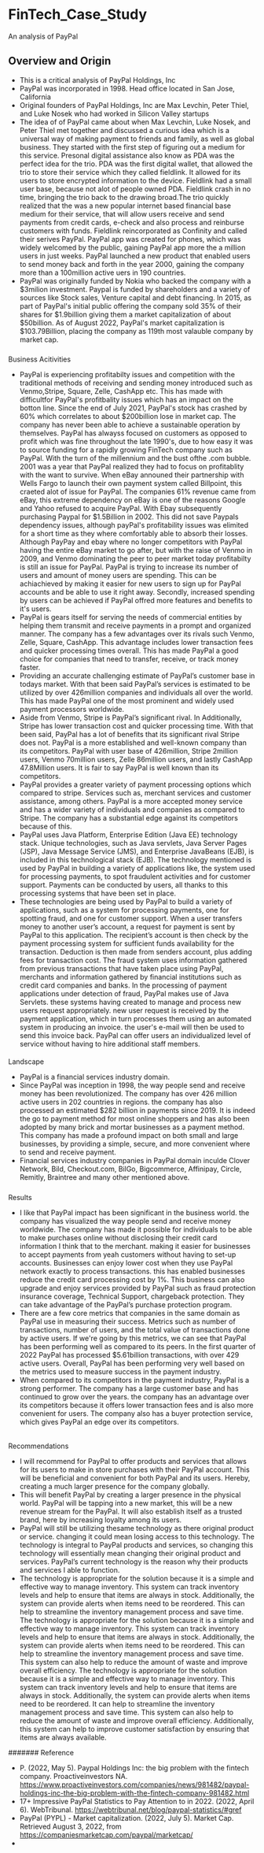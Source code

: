 # FinTech_Case_Study
An analysis of PayPal 
## Overview and Origin 
* This is a critical analysis of PayPal Holdings, Inc
* PayPal was incorporated in 1998. Head office located in San Jose, California 
* Original founders of PayPal Holdings, Inc are Max Levchin, Peter Thiel, and Luke Nosek who had worked in Silicon Valley startups 
* The idea of of PayPal came about when Max Levchin, Luke Nosek, and Peter Thiel met together and discussed a curious idea which is a universal way of making payment to friends and family, as well as global business. They started with the first step of figuring out a medium for this service. Presonal digital assistance also know as PDA was the perfect idea for the trio. PDA was the first digital wallet, that allowed the trio to store their service which they  called fieldlink. It allowed for its users to store encrypted information to the device. Fieldlink had a small user base, because not alot of people owned PDA. Fieldlink crash in no time, bringing the trio back to the drawing broad.The trio quickly realized that the was a new popular internet based financial base medium for their service, that will allow users receive and send payments from credit cards, e-check and also process and reinburse customers with funds. Fieldlink reincorporated as Confinity and called their serives PayPal. PayPal app was created for phones, which was widely welcomed by the public, gaining PayPal app more the a million users in just weeks. PayPal launched a new product that enabled users to send money back and forth in the year 2000, gaining the company more than a 100million active uers in 190 countries.
* PayPal was originally funded by Nokia who backed the company with a $3milion investment. Paypal is funded by shareholders and a variety of sources like Stock sales, Venture capital and debt financing. In 2015, as part of PayPal's initial public offering  the company sold 35% of their shares for $1.9billion giving them a market capitalization of about $50billion. As of August 2022, PayPal's market capitalization is $103.79Billion, placing the company as 119th most valauble company by market cap. 

###
Business Acitivities
* PayPal is experiencing profitabilty issues and competition with the traditional methods of receiving and sending money introduced such as Venmo,Stripe, Square, Zelle, CashApp etc. This has made with difficultfor PayPal's profitbality issues which has an impact on the botton line. Since the end of July 2021, PayPal's stock has crashed by 60% which correlates to about $200billion lose in market cap. The company has never been able to achieve a sustainable operation by themselves. PayPal has alwayss focused on customers as opposed to profit which was fine throughout the late 1990's, due to how easy it was to source funding for a rapidly growing FinTech company such as PayPal. With the turn of the millennium and the bust ofthe .com bubble. 2001 was a year that PayPal realized they had to focus on profitablity with the want to survive. When eBay announed their partnership with Wells Fargo to launch their own payment system called Billpoint, this craeted alot of issue for PayPal. The companies 61% revenue came from eBay, this extreme dependency on eBay is one of the reasons Google and Yahoo refused to acquire PayPal. With Ebay subsequently purchasing Paypal for $1.5Billion in 2002. This did not save Paypals dependency issues, although payPal's profitability issues was elimited for a short time as they where comfortably able to absorb their losses. Although PayPay and ebay where no longer competitors with PayPal having the entire eBay market to go after, but with the raise of Venmo in 2009, and Venmo dominating the peer to peer market today profitabilty is still an issue for PayPal. PayPal is trying to increase its number of users and amount of money users are spending. This can be achiachieved by making it easier for new users to sign up for PayPal accounts and be able to use it right away. Secondly, increased spending by users can be achieved if PayPal offred more features and benefits to it's users. 
* PayPal is gears itself for serving the needs of commercial entities by helping them transmit and receive payments in a prompt and organized manner. The company has a few advantages over its rivals such Venmo, Zelle, Square, CashApp. This advantage includes lower transaction fees and quicker processing times overall. This has made PayPal a good choice for companies that need to transfer, receive, or track money faster. 
* Providing an accurate challenging estimate of PayPal’s customer base in todays market. With that been said PayPal’s services is estimated to be utilized by over 426million companies and individuals all over the world. This has made PayPal one of the most prominent and widely used payment processors worldwide.
* Aside from Venmo, Stripe is PayPal’s significant rival. In Additionally, Stripe has lower transaction cost and quicker processing time. With that been said, PayPal has a lot of benefits that its significant rival Stripe does not. PayPal is a more established and well-known company than its competitors. PayPal with user base of 426million, Stripe 2million users, Venmo 70million users, Zelle 86million users, and lastly CashApp 47.8Million users. It is fair to say PayPal is well known than its competitors.
* PayPal provides a greater variety of payment processing options which compared to stripe. Services such as, merchant services and customer assistance, among others. PayPal is a more accepted money service and has a wider variety of individuals and companies as compared to Stripe. The company has a substantial edge against its competitors because of this.
* PayPal uses Java Platform, Enterprise Edition (Java EE) technology stack. Unique technologies, such as Java servlets, Java Server Pages (JSP), Java Message Service (JMS), and Enterprise JavaBeans (EJB), is included in this technological stack (EJB). The technology mentioned is used by PayPal in building a variety of applications like, the system used for processing payments, to spot fraudulent activities and for customer support. Payments can be conducted by users, all thanks to this processing systems that have been set in place. 
* These technologies are being used by PayPal to build a variety of applications, such as a system for processing payments, one for spotting fraud, and one for customer support. When a user transfers money to another user’s account, a request for payment is sent by PayPal to this application. The recipient’s account is then check by the payment processing system for sufficient funds availability for the transaction. Deduction is then made from senders account, plus adding fees for transaction cost. The fraud system uses information gathered from previous transactions that have taken place using PayPal, merchants and information gathered by financial institutions such as credit card companies and banks. In the processing of payment applications under detection of fraud, PayPal makes use of Java Servlets. these systems having created to manage and process new users request appropriately. new user request is received by the payment application, which in turn processes them using an automated system in producing an invoice. the user's e-mail will then be used to send this invoice back. PayPal can offer users an individualized level of service without having to hire additional staff members.

####
Landscape 
* PayPal is a financial services industry domain. 
* Since PayPal was inception in 1998, the way people send and receive money has been revolutionized. The company has over 426 million active users in 202 countries in regions. the company has also processed an estimated $282 billion in payments since 2019. It is indeed the go to payment method for most online shoppers and has also been adopted by many brick and mortar businesses as a payment method. This company has made a profound impact on both small and large businesses, by providing a simple, secure, and more convenient where to send and receive payment.
* Financial services industry companies in PayPal domain inculde Clover Network, Bild, Checkout.com, BilGo, Bigcommerce, Affinipay, Circle, Remitly, Braintree and many other mentioned above.

#####
Results 
* I like that PayPal impact has been significant in the business world. the company has visualized the way people send and receive money worldwide. The company has made it possible for individuals to be able to make purchases online without disclosing their credit card information I think that to the merchant. making it easier for businesses to accept payments from yeah customers without having to set-up accounts. Businesses can enjoy lower cost when they use PayPal network exactly to process transactions. this has enabled businesses reduce the credit card processing cost by 1%. This business can also upgrade and enjoy services provided by PayPal such as fraud protection insurance coverage, Technical Support, chargeback protection. They can take advantage of the PayPal’s purchase protection program.  
* There are a few core metrics that companies in the same domain as PayPal use in measuring their success. Metrics such as number of transactions, number of users, and the total value of transactions done by active users. If we're going by this metrics, we can see that PayPal has been performing well as compared to its peers.  In the first quarter of 2022 PayPal has processed $5.61billion transactions, with over 429 active users. Overall, PayPal has been performing very well based on the metrics used to measure success in the payment industry. 
* When compared to its competitors in the payment industry, PayPal is a strong performer. The company has a large customer base and has continued to grow over the years. the company has an advantage over its competitors because it offers lower transaction fees and is also more convenient for users. The company also has a buyer protection service, which gives PayPal an edge over its competitors. 

######
Recommendations
* I will recommend for PayPal to offer products and services that allows for its users to make in store purchases with their PayPal account. This will be beneficial and convenient for both PayPal and its users. Hereby, creating a much larger presence for the company globally.
* This will benefit PayPal by creating a larger presence in the physical world. PayPal will be tapping into a new market, this will be a new revenue stream for the PayPal. It will also establish itself as a trusted brand, here by increasing loyalty among its users.
* PayPal will still be utilizing thesame technology as there original product or service. changing it could mean losing access to this technology. The technology is integral to PayPal products and services, so changing this technology will essentially mean changing their original product and services. PayPal’s current technology is the reason why their products and services I able to function. 
* The technology is appropriate for the solution because it is a simple and effective way to manage inventory. This system can track inventory levels and help to ensure that items are always in stock. 
Additionally, the system can provide alerts when items need to be reordered. This can help to streamline the inventory management process and save time. The technology is appropriate for the solution because it is a simple and effective way to manage inventory. 
This system can track inventory levels and help to ensure that items are always in stock. Additionally, the system can provide alerts when items need to be reordered. This can help to streamline the inventory management process and save time. This system can also help to reduce the amount of waste and improve overall efficiency. 
The technology is appropriate for the solution because it is a simple and effective way to manage inventory. This system can track inventory levels and help to ensure that items are always in stock. Additionally, the system can provide alerts when items need to be reordered. It can help to streamline the inventory management process and save time. This system can also help to reduce the amount of waste and improve overall efficiency. 
Additionally, this system can help to improve customer satisfaction by ensuring that items are always available.

#######
Reference
* P. (2022, May 5). Paypal Holdings Inc: the big problem with the fintech company. Proactiveinvestors NA. https://www.proactiveinvestors.com/companies/news/981482/paypal-holdings-inc-the-big-problem-with-the-fintech-company-981482.html
* 17+ Impressive PayPal Statistics to Pay Attention to in 2022. (2022, April 6). WebTribunal. https://webtribunal.net/blog/paypal-statistics/#gref
* PayPal (PYPL) - Market capitalization. (2022, July 5). Market Cap. Retrieved August 3, 2022, from https://companiesmarketcap.com/paypal/marketcap/
* 







